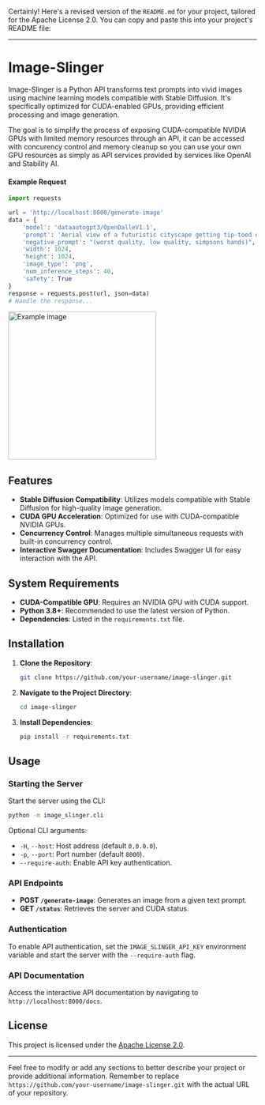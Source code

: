 Certainly! Here's a revised version of the `README.md` for your project, tailored for the Apache License 2.0. You can copy and paste this into your project's README file:

---

# Image-Slinger

Image-Slinger is a Python API transforms text prompts into vivid images using machine learning models compatible with Stable Diffusion. It's specifically optimized for CUDA-enabled GPUs, providing efficient processing and image generation.

The goal is to simplify the process of exposing CUDA-compatible NVIDIA GPUs with limited memory resources through an API, it can be accessed with concurency control and memory cleanup so you can use your own GPU resources as simply as API services provided by services like OpenAI and Stability AI.

#### Example Request
```python
import requests

url = 'http://localhost:8000/generate-image'
data = {
    'model': 'dataautogpt3/OpenDalleV1.1',
    'prompt': 'Aerial view of a futuristic cityscape getting tip-toed on by a giant kitten acting like godzilla',
    'negative_prompt': "(worst quality, low quality, simpsons hands)",
    'width': 1024,
    'height': 1024,
    'image_type': 'png',
    'num_inference_steps': 40,
    'safety': True
}
response = requests.post(url, json=data)
# Handle the response...
```
<img src="https://i.imgur.com/BEjjkQ5.png" width="300" height="300" alt="Example image">

## Features
- **Stable Diffusion Compatibility**: Utilizes models compatible with Stable Diffusion for high-quality image generation.
- **CUDA GPU Acceleration**: Optimized for use with CUDA-compatible NVIDIA GPUs.
- **Concurrency Control**: Manages multiple simultaneous requests with built-in concurrency control.
- **Interactive Swagger Documentation**: Includes Swagger UI for easy interaction with the API.

## System Requirements
- **CUDA-Compatible GPU**: Requires an NVIDIA GPU with CUDA support.
- **Python 3.8+**: Recommended to use the latest version of Python.
- **Dependencies**: Listed in the `requirements.txt` file.

## Installation
1. **Clone the Repository**:
   ```bash
   git clone https://github.com/your-username/image-slinger.git
   ```
2. **Navigate to the Project Directory**:
   ```bash
   cd image-slinger
   ```
3. **Install Dependencies**:
   ```bash
   pip install -r requirements.txt
   ```

## Usage
### Starting the Server
Start the server using the CLI:
```bash
python -m image_slinger.cli
```
Optional CLI arguments:
- `-H`, `--host`: Host address (default `0.0.0.0`).
- `-p`, `--port`: Port number (default `8000`).
- `--require-auth`: Enable API key authentication.

### API Endpoints
- **POST `/generate-image`**: Generates an image from a given text prompt.
- **GET `/status`**: Retrieves the server and CUDA status.



### Authentication
To enable API authentication, set the `IMAGE_SLINGER_API_KEY` environment variable and start the server with the `--require-auth` flag.

### API Documentation
Access the interactive API documentation by navigating to `http://localhost:8000/docs`.

## License
This project is licensed under the [Apache License 2.0](https://www.apache.org/licenses/LICENSE-2.0).

---

Feel free to modify or add any sections to better describe your project or provide additional information. Remember to replace `https://github.com/your-username/image-slinger.git` with the actual URL of your repository.
